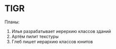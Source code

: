 # TIGR
Планы:
1) Илья разрабатывает иерерхию классов зданий
2) Артём пилит текстуры
3) Глеб пишет иерархию классов юнитов
